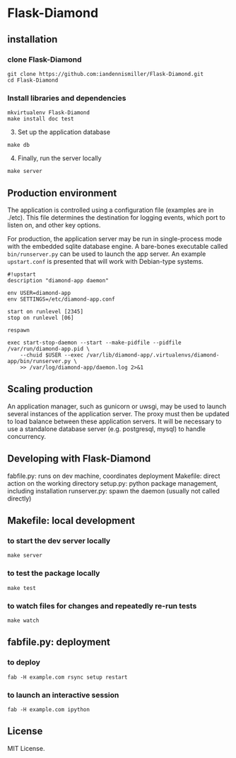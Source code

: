 # Flask-Diamond

## installation

### clone Flask-Diamond

```
git clone https://github.com:iandennismiller/Flask-Diamond.git
cd Flask-Diamond
```

### Install libraries and dependencies

```
mkvirtualenv Flask-Diamond
make install doc test
```

3. Set up the application database

```
make db
```

4. Finally, run the server locally

```
make server
```

## Production environment

The application is controlled using a configuration file (examples are in ./etc).  This file determines the destination for logging events, which port to listen on, and other key options.

For production, the application server may be run in single-process mode with the embedded sqlite database engine.  A bare-bones executable called `bin/runserver.py` can be used to launch the app server. An example `upstart.conf` is presented that will work with Debian-type systems.

```
#!upstart
description "diamond-app daemon"

env USER=diamond-app
env SETTINGS=/etc/diamond-app.conf

start on runlevel [2345]
stop on runlevel [06]

respawn

exec start-stop-daemon --start --make-pidfile --pidfile /var/run/diamond-app.pid \
    --chuid $USER --exec /var/lib/diamond-app/.virtualenvs/diamond-app/bin/runserver.py \
    >> /var/log/diamond-app/daemon.log 2>&1
```

## Scaling production

An application manager, such as gunicorn or uwsgi, may be used to launch several instances of the application server. The proxy must then be updated to load balance between these application servers.  It will be necessary to use a standalone database server (e.g. postgresql, mysql) to handle concurrency.

## Developing with Flask-Diamond

fabfile.py: runs on dev machine, coordinates deployment
Makefile: direct action on the working directory
setup.py: python package management, including installation
runserver.py: spawn the daemon (usually not called directly)

## Makefile: local development

### to start the dev server locally

```
make server
```

### to test the package locally

```
make test
```

### to watch files for changes and repeatedly re-run tests

```
make watch
```

## fabfile.py: deployment

### to deploy

```
fab -H example.com rsync setup restart
```

### to launch an interactive session

```
fab -H example.com ipython
```

## License

MIT License.
